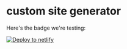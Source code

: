 # custom site generator


Here's the badge we're testing:

[![Deploy to netlify](https://www.netlify.com/img/deploy/button.svg)](https://app.netlify.com/start/deploy?repository=https://github.com/stepzen-samples/stepzen-netlify-custom-site-generator)
